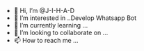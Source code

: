 - 👋 Hi, I’m @J-I-H-A-D
- 👀 I’m interested in ..Develop Whatsapp Bot
- 🌱 I’m currently learning ...
- 💞️ I’m looking to collaborate on ...
- 📫 How to reach me ...

<!---
J-I-H-A-D/J-I-H-A-D is a ✨ special ✨ repository because its `README.md` (this file) appears on your GitHub profile.
You can click the Preview link to take a look at your changes.
--->
